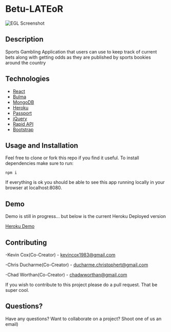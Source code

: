 # Betu-LATEoR
![EGL Screenshot](egl.png)

## Description
Sports Gambling Application that users can use to keep track of current bets along with getting odds as they are published by sports bookies around the country

## Technologies

- [React](https://reactjs.org/) 
- [Bulma](https://bulma.io/) 
- [MongoDB](https://www.mongodb.com/) 
- [Heroku](https://dashboard.heroku.com/) 
- [Passport](http://www.passportjs.org/)  
- [jQuery](https://jquery.com/)
- [Rapid API](https://rapidapi.com/)
- [Bootstrap](https://getbootstrap.com/)

## Usage and Installation

Feel free to clone or fork this repo if you find it useful. To install dependencies make sure to run:

```
npm i
```

If everything is ok you should be able to see this app running locally in your browser at localhost:8080. 

## Demo

Demo is still in progress... but below is the current Heroku Deployed version

[Heroku Demo](https://Betulateor.herokuapp.com/)

## Contributing

-Kevin Cox(Co-Creator) - kevincox1983@gmail.com

-Chris Ducharme(Co-Creator) - ducharme.christophert@gmail.com

-Chad Worthan(Co-Creator) - chadwworthan@gmail.com

If you wish to contribute to this project please do a pull request. That be super cool.

## Questions?


Have any questions? Want to collaborate on a project? Shoot one of us an email)
